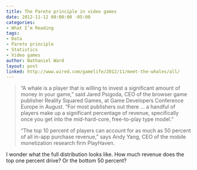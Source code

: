 ```yaml
---
title: The Pareto principle in video games
date: 2012-11-12 00:00:00 -05:00
categories:
- What I’m Reading
tags:
- Data
- Pareto principle
- Statistics
- Video games
author: Nathaniel Ward
layout: post
linked: http://www.wired.com/gamelife/2012/11/meet-the-whales/all/
---
```


> “A whale is a player that is willing to invest a significant amount of money in your game,” said Jared Psigoda, CEO of the browser game publisher Reality Squared Games, at Game Developers Conference Europe in August. “For most publishers out there … a handful of players make up a significant percentage of revenue, specifically once you get into the mid-hard-core, free-to-play type model.”
> 
> “The top 10 percent of players can account for as much as 50 percent of all in-app purchase revenue,” says Andy Yang, CEO of the mobile monetization research firm PlayHaven.

I wonder what the full distribution looks like. How much revenue does the top one percent drive? Or the bottom 50 percent?